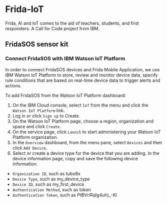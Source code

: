 # Frida-IoT
Frida, AI and IoT comes to the aid of teachers, students, and first responders. A Call for Code project from IBM.

## FridaSOS sensor kit


### Connect FridaSOS with IBM Watson IoT Platform

In order to connect FridaSOS devices and Frida Mobile Application, we use IBM Watson IoT Platform to store, review and monitor device data, specify rule conditions that are based on real-time device data to trigger alerts and actions. 

To add FridaSOS from the Watson IoT Platform dashboard:
1. On the IBM Cloud console, select `IoT` from the menu and click the `Watson IoT Platform` link.
2. Log in or click `Sign up` to Create.
3. On the Watson IoT Platform page, choose a region, organization and space and click `Create`.
4. On the service page, click `Launch` to start administering your Watson IoT Platform organization.
5. In the `Overview` dashboard, from the menu pane, select `Devices` and then click `Add Device`.
6. Select or create a device type for the device that you are adding.
In the device information page, copy and save the following device information:
- `Organization ID`, such as tubo8x
- `Device Type`, such as my_device_type
- `Device ID`, such as my_first_device
- `Authentication Method`, such as token
- `Authentication Token`, such as PtBVriRqIg4uh)_-Kl






